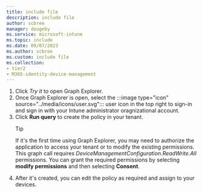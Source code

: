 ```yaml
---
title: include file
description: include file
author: scbree
manager: dougeby
ms.service: microsoft-intune
ms.topic: include
ms.date: 09/07/2023
ms.author: scbree
ms.custom: include file
ms.collection:
- tier2
- M365-identity-device-management
---
```

1. Click *Try it* to open Graph Explorer. 
1. Once Graph Explorer is open, select the :::image type="icon" source="../media/icons/user.svg"::: user icon in the top right to sign-in and sign in with your Intune administrator oragnizational account.
1. Click **Run query** to create the policy in your tenant.
    >[!TIP]
    >If it's the first time using Graph Explorer, you may need to authorize the application to access your tenant or to modify the existing permissions. This graph call requires *DeviceManagementConfiguration.ReadWrite.All* permissions. You can grant the required permissions by selecting **modify permissions** and then selecting **Consent**.
1. After it's created, you can edit the policy as required and assign to your devices.
